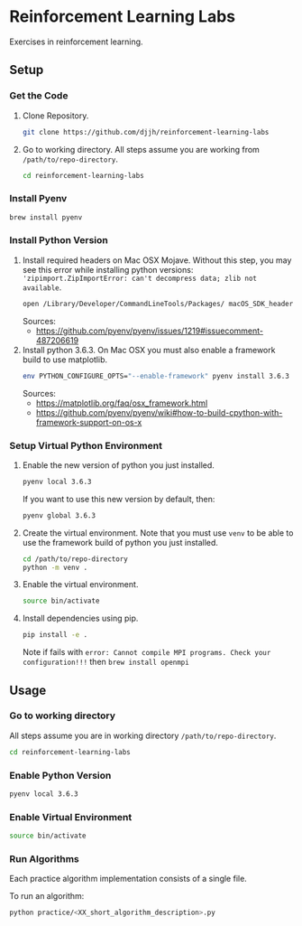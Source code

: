 # Reinforcement Learning Labs
Exercises in reinforcement learning.


## Setup

### Get the Code
1.  Clone Repository.
    ```sh
    git clone https://github.com/djjh/reinforcement-learning-labs
    ```
2.  Go to working directory. All steps assume you are working from `/path/to/repo-directory`.
    ```sh
    cd reinforcement-learning-labs
    ```

### Install Pyenv
```sh
brew install pyenv
```

### Install Python Version

1.  Install required headers on Mac OSX Mojave. Without this step, you may see this error while installing python versions: `'zipimport.ZipImportError: can't decompress data; zlib not available`.
    ```sh
    open /Library/Developer/CommandLineTools/Packages/ macOS_SDK_headers_for_macOS_10.14.pkg
    ```
    Sources:
    *   <https://github.com/pyenv/pyenv/issues/1219#issuecomment-487206619>
2.  Install python 3.6.3. On Mac OSX you must also enable a framework build to use matplotlib.
    ```sh
    env PYTHON_CONFIGURE_OPTS="--enable-framework" pyenv install 3.6.3
    ```
    Sources:
    *   <https://matplotlib.org/faq/osx_framework.html>
    *   <https://github.com/pyenv/pyenv/wiki#how-to-build-cpython-with-framework-support-on-os-x>


### Setup Virtual Python Environment
1.  Enable the new version of python you just installed.

    ```sh
    pyenv local 3.6.3
    ```
    If you want to use this new version by default, then:
    ```sh
    pyenv global 3.6.3
    ```
2.  Create the virtual environment. Note that you must use `venv`
    to be able to use the framework build of python you just installed.
    ```sh
    cd /path/to/repo-directory
    python -m venv .
    ```
3.  Enable the virtual environment.
    ```sh
    source bin/activate
    ```
4.  Install dependencies using pip.
    ```sh
    pip install -e .
    ```

    Note if fails with `error: Cannot compile MPI programs. Check your configuration!!!`
    then `brew install openmpi`

## Usage

### Go to working directory
All steps assume you are in working directory `/path/to/repo-directory`.
```sh
cd reinforcement-learning-labs
```

### Enable Python Version
```sh
pyenv local 3.6.3
```
### Enable Virtual Environment
```sh
source bin/activate
```
### Run Algorithms
Each practice algorithm implementation consists of a single file.

To run an algorithm:

```sh
python practice/<XX_short_algorithm_description>.py
```
